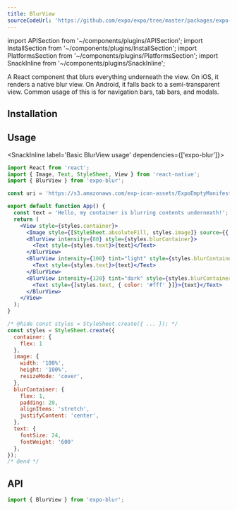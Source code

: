 ```yaml
---
title: BlurView
sourceCodeUrl: 'https://github.com/expo/expo/tree/master/packages/expo-blur'
---
```


import APISection from '~/components/plugins/APISection';
import InstallSection from '~/components/plugins/InstallSection';
import PlatformsSection from '~/components/plugins/PlatformsSection';
import SnackInline from '~/components/plugins/SnackInline';

A React component that blurs everything underneath the view. On iOS, it renders a native blur view. On Android, it falls back to a semi-transparent view. Common usage of this is for navigation bars, tab bars, and modals.

<PlatformsSection android emulator ios simulator web />

## Installation

<InstallSection packageName="expo-blur" />

## Usage

<SnackInline label='Basic BlurView usage' dependencies={['expo-blur']}>

```jsx
import React from 'react';
import { Image, Text, StyleSheet, View } from 'react-native';
import { BlurView } from 'expo-blur';

const uri = 'https://s3.amazonaws.com/exp-icon-assets/ExpoEmptyManifest_192.png';

export default function App() {
  const text = 'Hello, my container is blurring contents underneath!';
  return (
    <View style={styles.container}>
      <Image style={[StyleSheet.absoluteFill, styles.image]} source={{ uri }} />
      <BlurView intensity={80} style={styles.blurContainer}>
        <Text style={styles.text}>{text}</Text>
      </BlurView>
      <BlurView intensity={100} tint="light" style={styles.blurContainer}>
        <Text style={styles.text}>{text}</Text>
      </BlurView>
      <BlurView intensity={120} tint="dark" style={styles.blurContainer}>
        <Text style={[styles.text, { color: '#fff' }]}>{text}</Text>
      </BlurView>
    </View>
  );
}

/* @hide const styles = StyleSheet.create({ ... }); */
const styles = StyleSheet.create({
  container: {
    flex: 1
  },
  image: {
    width: '100%',
    height: '100%',
    resizeMode: 'cover',
  },
  blurContainer: {
    flex: 1,
    padding: 20,
    alignItems: 'stretch',
    justifyContent: 'center',
  },
  text: {
    fontSize: 24,
    fontWeight: '600'
  },
});
/* @end */
```

</SnackInline>

## API

```js
import { BlurView } from 'expo-blur';
```

<APISection packageName="expo-blur" />
